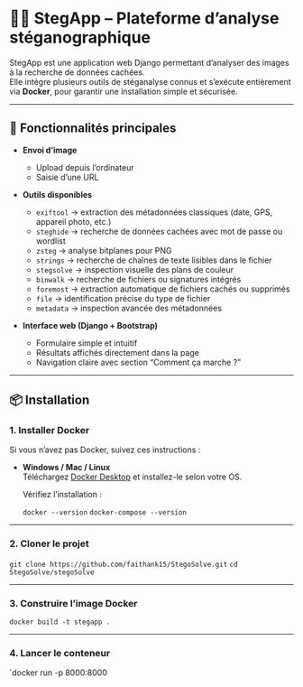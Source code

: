 # 🕵️‍♂️ StegApp – Plateforme d’analyse stéganographique

StegApp est une application web Django permettant d’analyser des images à la recherche de données cachées.  
Elle intègre plusieurs outils de stéganalyse connus et s’exécute entièrement via **Docker**, pour garantir une installation simple et sécurisée.

---

## 🚀 Fonctionnalités principales

- **Envoi d’image**
  - Upload depuis l’ordinateur
  - Saisie d’une URL

- **Outils disponibles**
  - `exiftool` → extraction des métadonnées classiques (date, GPS, appareil photo, etc.)
  - `steghide` → recherche de données cachées avec mot de passe ou wordlist
  - `zsteg` → analyse bitplanes pour PNG
  - `strings` → recherche de chaînes de texte lisibles dans le fichier
  - `stegsolve` → inspection visuelle des plans de couleur
  - `binwalk` → recherche de fichiers ou signatures intégrés
  - `foremost` → extraction automatique de fichiers cachés ou supprimés
  - `file` → identification précise du type de fichier
  - `metadata` → inspection avancée des métadonnées

- **Interface web (Django + Bootstrap)**
  - Formulaire simple et intuitif
  - Résultats affichés directement dans la page
  - Navigation claire avec section “Comment ça marche ?”

---

## 📦 Installation

### 1. Installer Docker

Si vous n’avez pas Docker, suivez ces instructions :

- **Windows / Mac / Linux**  
  Téléchargez [Docker Desktop](https://docs.docker.com/get-started/get-docker) et installez-le selon votre OS.

  Vérifiez l’installation :

  `docker --version`
  `docker-compose --version`

---

### 2. Cloner le projet

`git clone https://github.com/faithank15/StegoSolve.git`
`cd StegoSolve/stegoSolve`

---

### 3. Construire l’image Docker

`docker build -t stegapp .`

---

### 4. Lancer le conteneur

`docker run -p 8000:8000 
